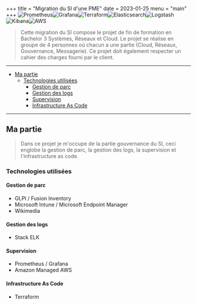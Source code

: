 +++
title = "Migration du SI d'une PME"
date = 2023-01-25
menu = "main"
+++
![Prometheus](https://img.shields.io/badge/Prometheus-E6522C?style=for-the-badge&logo=Prometheus&logoColor=white)![Grafana](https://img.shields.io/badge/grafana-%23F46800.svg?style=for-the-badge&logo=grafana&logoColor=white)![Terraform](https://img.shields.io/badge/terraform-%235835CC.svg?style=for-the-badge&logo=terraform&logoColor=white)![Elasticsearch](https://img.shields.io/badge/elastic%20search-005571.svg?style=for-the-badge&logo=elasticsearch&logoColor=white)![Logstash](https://img.shields.io/badge/logstach-005571.svg?style=for-the-badge&logo=logstash&logoColor=white)![Kibana](https://img.shields.io/badge/kibana-005571.svg?style=for-the-badge&logo=kibana&logoColor=white)![AWS](https://img.shields.io/badge/aws-FF9900.svg?style=for-the-badge&logo=amazonaws&logoColor=white)

>Cette migration du SI compose le projet de fin de formation en Bachelor 3 Systèmes, Réseaux et Cloud. Le projet se réalise en groupe de 4 personnes où chacun a une partie (Cloud, Réseaux, Gouvernance, Messagerie). Ce projet doit également respecter un cahier des charges fourni par le client.

<!--more-->
---

- [Ma partie](#ma-partie)
  - [Technologies utilisées](#technologies-utilisées)
    - [Gestion de parc](#gestion-de-parc)
    - [Gestion des logs](#gestion-des-logs)
    - [Supervision](#supervision)
    - [Infrastructure As Code](#infrastructure-as-code)

---

## Ma partie

>Dans ce projet je m'occupe de la partie gouvernance du SI, ceci englobe la gestion de parc, la gestion des logs, la supervision et l'infrastructure as code.

### Technologies utilisées

#### Gestion de parc

- GLPI / Fusion Inventory
- Microsoft Intune / Microsoft Endpoint Manager
- Wikimedia

#### Gestion des logs

- Stack ELK

#### Supervision

- Prometheus / Grafana
- Amazon Managed AWS

#### Infrastructure As Code

- Terraform
